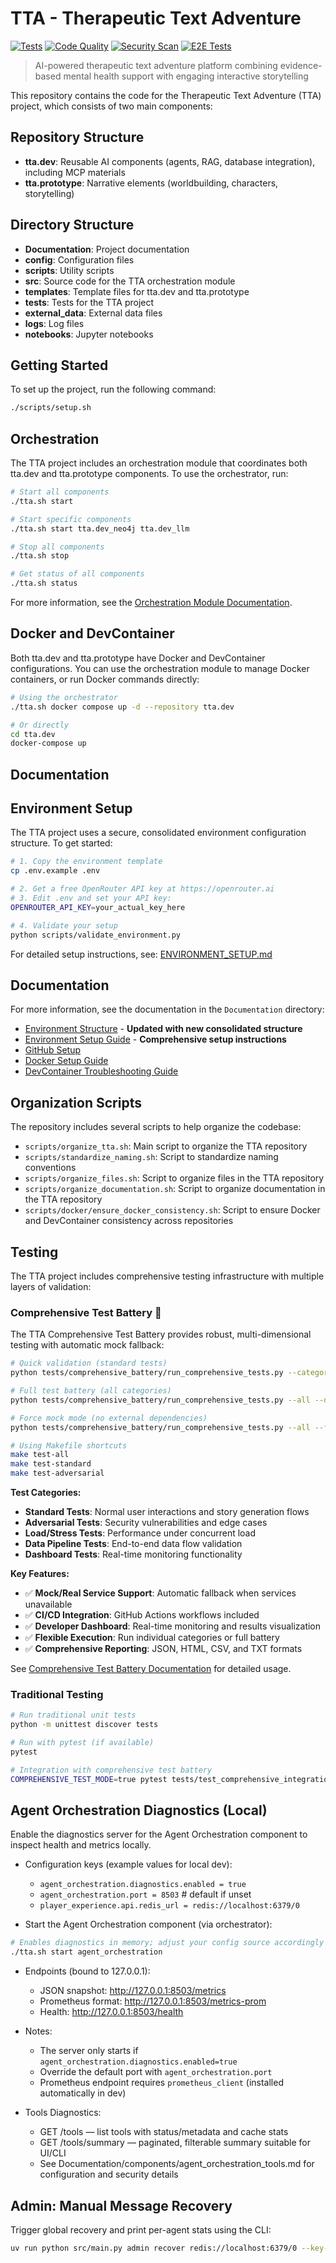 # TTA - Therapeutic Text Adventure

[![Tests](https://github.com/theinterneti/TTA/workflows/Tests/badge.svg)](https://github.com/theinterneti/TTA/actions/workflows/tests.yml)
[![Code Quality](https://github.com/theinterneti/TTA/workflows/Code%20Quality/badge.svg)](https://github.com/theinterneti/TTA/actions/workflows/code-quality.yml)
[![Security Scan](https://github.com/theinterneti/TTA/workflows/Security%20Scan/badge.svg)](https://github.com/theinterneti/TTA/actions/workflows/security-scan.yml)
[![E2E Tests](https://github.com/theinterneti/TTA/workflows/E2E%20Tests/badge.svg)](https://github.com/theinterneti/TTA/actions/workflows/e2e-tests.yml)

> AI-powered therapeutic text adventure platform combining evidence-based mental health support with engaging interactive storytelling

This repository contains the code for the Therapeutic Text Adventure (TTA) project, which consists of two main components:

## Repository Structure

- **tta.dev**: Reusable AI components (agents, RAG, database integration), including MCP materials
- **tta.prototype**: Narrative elements (worldbuilding, characters, storytelling)

## Directory Structure

- **Documentation**: Project documentation
- **config**: Configuration files
- **scripts**: Utility scripts
- **src**: Source code for the TTA orchestration module
- **templates**: Template files for tta.dev and tta.prototype
- **tests**: Tests for the TTA project
- **external_data**: External data files
- **logs**: Log files
- **notebooks**: Jupyter notebooks

## Getting Started

To set up the project, run the following command:

```bash
./scripts/setup.sh
```

## Orchestration

The TTA project includes an orchestration module that coordinates both tta.dev and tta.prototype components. To use the orchestrator, run:

```bash
# Start all components
./tta.sh start

# Start specific components
./tta.sh start tta.dev_neo4j tta.dev_llm

# Stop all components
./tta.sh stop

# Get status of all components
./tta.sh status
```

For more information, see the [Orchestration Module Documentation](src/orchestration/README.md).

## Docker and DevContainer

Both tta.dev and tta.prototype have Docker and DevContainer configurations. You can use the orchestration module to manage Docker containers, or run Docker commands directly:

```bash
# Using the orchestrator
./tta.sh docker compose up -d --repository tta.dev

# Or directly
cd tta.dev
docker-compose up
```

## Documentation

## Environment Setup

The TTA project uses a secure, consolidated environment configuration structure. To get started:

```bash
# 1. Copy the environment template
cp .env.example .env

# 2. Get a free OpenRouter API key at https://openrouter.ai
# 3. Edit .env and set your API key:
OPENROUTER_API_KEY=your_actual_key_here

# 4. Validate your setup
python scripts/validate_environment.py
```

For detailed setup instructions, see: [ENVIRONMENT_SETUP.md](ENVIRONMENT_SETUP.md)

## Documentation

For more information, see the documentation in the `Documentation` directory:

- [Environment Structure](Documentation/ENV_STRUCTURE.md) - **Updated with new consolidated structure**
- [Environment Setup Guide](ENVIRONMENT_SETUP.md) - **Comprehensive setup instructions**
- [GitHub Setup](Documentation/GITHUB_SETUP.md)
- [Docker Setup Guide](Documentation/docker/docker_setup_guide.md)
- [DevContainer Troubleshooting Guide](Documentation/docker/devcontainer_troubleshooting_guide.md)

## Organization Scripts

The repository includes several scripts to help organize the codebase:

- `scripts/organize_tta.sh`: Main script to organize the TTA repository
- `scripts/standardize_naming.sh`: Script to standardize naming conventions
- `scripts/organize_files.sh`: Script to organize files in the TTA repository
- `scripts/organize_documentation.sh`: Script to organize documentation in the TTA repository
- `scripts/docker/ensure_docker_consistency.sh`: Script to ensure Docker and DevContainer consistency across repositories

## Testing

The TTA project includes comprehensive testing infrastructure with multiple layers of validation:

### Comprehensive Test Battery 🧪

The TTA Comprehensive Test Battery provides robust, multi-dimensional testing with automatic mock fallback:

```bash
# Quick validation (standard tests)
python tests/comprehensive_battery/run_comprehensive_tests.py --categories standard

# Full test battery (all categories)
python tests/comprehensive_battery/run_comprehensive_tests.py --all --detailed-report

# Force mock mode (no external dependencies)
python tests/comprehensive_battery/run_comprehensive_tests.py --all --force-mock

# Using Makefile shortcuts
make test-all
make test-standard
make test-adversarial
```

**Test Categories:**
- **Standard Tests**: Normal user interactions and story generation flows
- **Adversarial Tests**: Security vulnerabilities and edge cases
- **Load/Stress Tests**: Performance under concurrent load
- **Data Pipeline Tests**: End-to-end data flow validation
- **Dashboard Tests**: Real-time monitoring functionality

**Key Features:**
- ✅ **Mock/Real Service Support**: Automatic fallback when services unavailable
- ✅ **CI/CD Integration**: GitHub Actions workflows included
- ✅ **Developer Dashboard**: Real-time monitoring and results visualization
- ✅ **Flexible Execution**: Run individual categories or full battery
- ✅ **Comprehensive Reporting**: JSON, HTML, CSV, and TXT formats

See [Comprehensive Test Battery Documentation](docs/testing/comprehensive-test-battery.md) for detailed usage.

### Traditional Testing

```bash
# Run traditional unit tests
python -m unittest discover tests

# Run with pytest (if available)
pytest

# Integration with comprehensive test battery
COMPREHENSIVE_TEST_MODE=true pytest tests/test_comprehensive_integration.py
```

## Agent Orchestration Diagnostics (Local)

Enable the diagnostics server for the Agent Orchestration component to inspect health and metrics locally.

- Configuration keys (example values for local dev):

  - `agent_orchestration.diagnostics.enabled = true`
  - `agent_orchestration.port = 8503` # default if unset
  - `player_experience.api.redis_url = redis://localhost:6379/0`

- Start the Agent Orchestration component (via orchestrator):

```bash
# Enables diagnostics in memory; adjust your config source accordingly
./tta.sh start agent_orchestration
```

- Endpoints (bound to 127.0.0.1):

  - JSON snapshot: http://127.0.0.1:8503/metrics
  - Prometheus format: http://127.0.0.1:8503/metrics-prom
  - Health: http://127.0.0.1:8503/health

- Notes:

  - The server only starts if `agent_orchestration.diagnostics.enabled=true`
  - Override the default port with `agent_orchestration.port`
  - Prometheus endpoint requires `prometheus_client` (installed automatically in dev)

- Tools Diagnostics:
  - GET /tools — list tools with status/metadata and cache stats
  - GET /tools/summary — paginated, filterable summary suitable for UI/CLI
  - See Documentation/components/agent_orchestration_tools.md for configuration and security details

## Admin: Manual Message Recovery

Trigger global recovery and print per-agent stats using the CLI:

```bash
uv run python src/main.py admin recover redis://localhost:6379/0 --key-prefix ao
```
